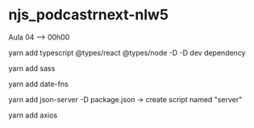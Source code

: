 # njs_podcastrnext-nlw5

Aula 04 --> 00h00

yarn add typescript @types/react @types/node -D 
-D dev dependency

yarn add sass

yarn add date-fns

yarn add json-server -D
package.json -> create script named "server"


yarn add axios